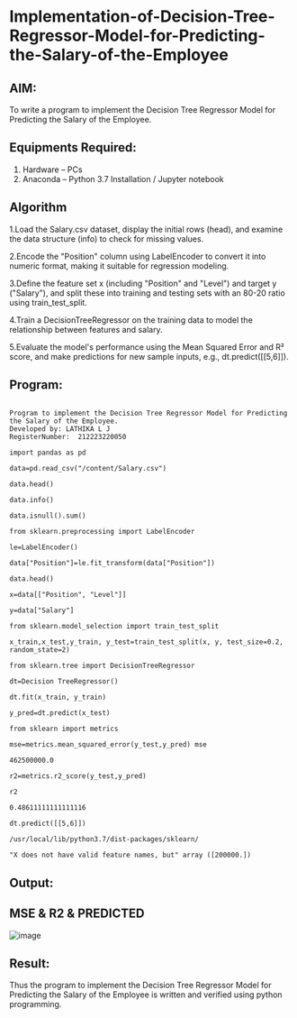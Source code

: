 # Implementation-of-Decision-Tree-Regressor-Model-for-Predicting-the-Salary-of-the-Employee

## AIM:
To write a program to implement the Decision Tree Regressor Model for Predicting the Salary of the Employee.

## Equipments Required:
1. Hardware – PCs
2. Anaconda – Python 3.7 Installation / Jupyter notebook

## Algorithm
1.Load the Salary.csv dataset, display the initial rows (head), and examine the data structure (info) to check for missing values.

2.Encode the "Position" column using LabelEncoder to convert it into numeric format, making it suitable for regression modeling.

3.Define the feature set x (including "Position" and "Level") and target y ("Salary"), and split these into training and testing sets with an 80-20 ratio using train_test_split.

4.Train a DecisionTreeRegressor on the training data to model the relationship between features and salary.

5.Evaluate the model's performance using the Mean Squared Error and R² score, and make predictions for new sample inputs, e.g., dt.predict([[5,6]]).
## Program:
```

Program to implement the Decision Tree Regressor Model for Predicting the Salary of the Employee.
Developed by: LATHIKA L J
RegisterNumber:  212223220050

import pandas as pd

data=pd.read_csv("/content/Salary.csv")

data.head()

data.info()

data.isnull().sum()

from sklearn.preprocessing import LabelEncoder

le=LabelEncoder()

data["Position"]=le.fit_transform(data["Position"])

data.head()

x=data[["Position", "Level"]]

y=data["Salary"]

from sklearn.model_selection import train_test_split

x_train,x_test,y_train, y_test=train_test_split(x, y, test_size=0.2, random_state=2)

from sklearn.tree import DecisionTreeRegressor

dt=Decision TreeRegressor()

dt.fit(x_train, y_train)

y_pred=dt.predict(x_test)

from sklearn import metrics

mse=metrics.mean_squared_error(y_test,y_pred) mse

462500000.0

r2=metrics.r2_score(y_test,y_pred)

r2

0.48611111111111116

dt.predict([[5,6]])

/usr/local/lib/python3.7/dist-packages/sklearn/

"X does not have valid feature names, but" array ([200000.])
```

## Output:
## MSE & R2 & PREDICTED
![image](https://github.com/user-attachments/assets/a2c0edad-b1c2-4737-b88e-5e5b396f45fc)

## Result:
Thus the program to implement the Decision Tree Regressor Model for Predicting the Salary of the Employee is written and verified using python programming.
